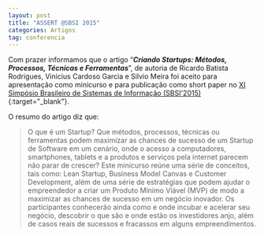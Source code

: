 ```yaml
---
layout: post
title: "ASSERT @SBSI 2015"
categories: Artigos
tag: conferencia
---
```


Com prazer informamos que o artigo “_**Criando Startups: Métodos, Processos, Técnicas e Ferramentas**_”, de autoria de Ricardo Batista Rodrigues, Vinicius Cardoso Garcia e Silvio Meira foi aceito para apresentação como minicurso e para publicação como short paper no  [XI Simpósio Brasileiro de Sistemas de Informação (SBSI'2015)](http://www.portal.inf.ufg.br/sbsi2015/index){:target="_blank"}.

O resumo do artigo diz que:

> O que é um Startup? Que métodos, processos, técnicas ou ferramentas podem maximizar as chances de sucesso de um Startup de Software em um cenário, onde o acesso a computadores, smartphones, tablets e a produtos e serviços pela internet parecem não parar de crescer? Este minicurso reúne uma série de conceitos, tais como: Lean Startup, Business Model Canvas e Customer Development, além de uma série de estratégias que podem ajudar o empreendedor a criar um Produto Mínimo Viável (MVP) de modo a maximizar as chances de sucesso em um negócio inovador. Os participantes conhecerão ainda como e onde incubar e acelerar seu negócio, descobrir o que são e onde estão os investidores anjo, além de casos reais de sucessos e fracassos em alguns empreendimentos.